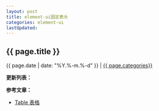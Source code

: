 ```yaml
---
layout: post
title: element-ui固定表头
categories: element-ui
lastUpdated:
---
```


## {{ page.title }}

{{ page.date | date: "%Y.%-m.%-d" }} | <a href="/archive#{{ page.categories }}">{{ page.categories}}</a>




**更新列表：**



**参考文章：**

* [Table 表格][1]


[1]: https://element.eleme.cn/#/zh-CN/component/table